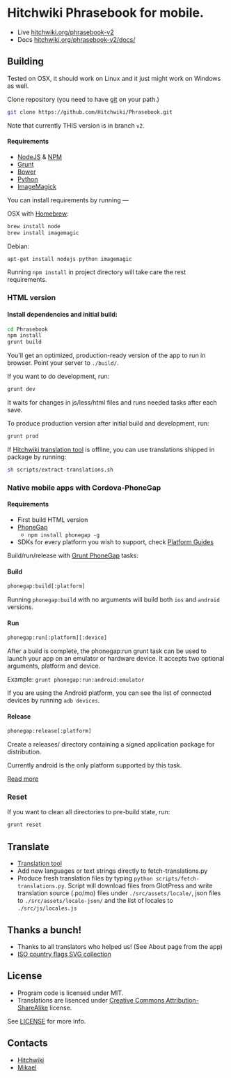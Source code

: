 # Hitchwiki Phrasebook for mobile.

* Live [hitchwiki.org/phrasebook-v2](http://hitchwiki.org/phrasebook-v2/)
* Docs [hitchwiki.org/phrasebook-v2/docs/](http://hitchwiki.org/phrasebook-v2/docs/)


## Building

Tested on OSX, it should work on Linux and it just might work on Windows as well.

Clone repository (you need to have [git](http://git-scm.com/) on your path.)
```bash
git clone https://github.com/Hitchwiki/Phrasebook.git
```

Note that currently THIS version is in branch `v2`.

#### Requirements
* [NodeJS](http://nodejs.org/) & [NPM](https://npmjs.org/)
* [Grunt](http://gruntjs.com/)
* [Bower](http://bower.io/)
* [Python](http://www.python.org/)
* [ImageMagick](http://www.imagemagick.org/)

You can install requirements by running —

OSX with [Homebrew](http://brew.sh/):
```bash
brew install node
brew install imagemagic
```

Debian:
```bash
apt-get install nodejs python imagemagic
```

Running `npm install` in project directory will take care the rest requirements.


### HTML version

#### Install dependencies and initial build:
```bash
cd Phrasebook
npm install
grunt build
```

You'll get an optimized, production-ready version of the app to run in browser. Point your server to `./build/`.

If you want to do development, run:
```bash
grunt dev
```
It waits for changes in js/less/html files and runs needed tasks after each save.

To produce production version after initial build and development, run:
```bash
grunt prod
```

If [Hitchwiki translation tool](http://hitchwiki.org/translate/) is offline, you can use translations shipped in package by running:
```bash
sh scripts/extract-translations.sh
```

### Native mobile apps with Cordova-PhoneGap
#### Requirements
* First build HTML version
* [PhoneGap](http://phonegap.com/)
  * `npm install phonegap -g`
* SDKs for every platform you wish to support, check [Platform Guides](http://docs.phonegap.com/en/3.3.0/guide_platforms_index.md.html#Platform%20Guides)

Build/run/release with [Grunt PhoneGap](https://npmjs.org/package/grunt-phonegap) tasks:

#### Build
```bash
phonegap:build[:platform]
```

Running `phonegap:build` with no arguments will build both `ios` and `android` versions.

#### Run

```bash
phonegap:run[:platform][:device]
```

After a build is complete, the phonegap:run grunt task can be used to launch your app on an emulator or hardware device. It accepts two optional arguments, platform and device.

Example: `grunt phonegap:run:android:emulator`

If you are using the Android platform, you can see the list of connected devices by running `adb devices`.

#### Release

```bash
phonegap:release[:platform]
```

Create a releases/ directory containing a signed application package for distribution.

Currently android is the only platform supported by this task.

[Read more](https://npmjs.org/package/grunt-phonegap#tasks)


### Reset

If you want to clean all directories to pre-build state, run:
```bash
grunt reset
```


## Translate
* [Translation tool](http://hitchwiki.org/translate/projects/phrasebook)
* Add new languages or text strings directly to fetch-translations.py
* Produce fresh translation files by typing `python scripts/fetch-translations.py`. Script will download files from GlotPress and write translation source (.po/mo) files under `./src/assets/locale/`, json files to `./src/assets/locale-json/` and the list of locales to `./src/js/locales.js`

## Thanks a bunch!
* Thanks to all translators who helped us! (See About page from the app)
* [ISO country flags SVG collection](https://github.com/koppi/iso-country-flags-svg-collection)

## License
* Program code is licensed under MIT.
* Translations are lisenced under [Creative Commons Attribution-ShareAlike](http://creativecommons.org/licenses/by-sa/3.0/) license.

See [LICENSE](LICENSE) for more info.

## Contacts
* [Hitchwiki](http://hitchwiki.org/contact/)
* [Mikael](https://github.com/simison)
